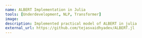 ```yaml
---
name: ALBERT Implementation in Julia
tools: [Underdevelopment, NLP, Transformer]
image:
description: Implemented practical model of ALBERT in julia
external_url: https://github.com/tejasvaidhyadev/ALBERT.jl
---
```


